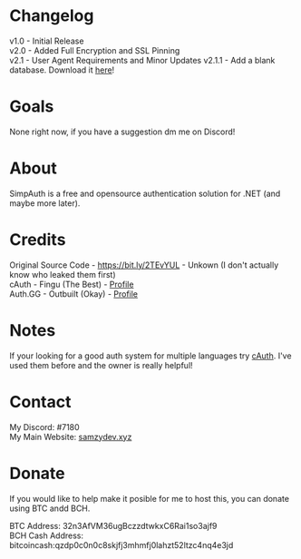# Changelog

v1.0 - Initial Release  
v2.0 - Added Full Encryption and SSL Pinning  
v2.1 - User Agent Requirements and Minor Updates
v2.1.1 - Add a blank database. Download it [here](https://anonfiles.com/j37dg6Cep6/u402869651_simpauth_sql)!
# Goals

None right now, if you have a suggestion dm me on Discord!

# About 
 
SimpAuth is a free and opensource authentication solution for .NET (and maybe more later).

# Credits

Original Source Code - https://bit.ly/2TEvYUL - Unkown (I don't actually know who leaked them first)  
cAuth - Fingu (The Best) - [Profile](https://github.com/Finguimbrine)  
Auth.GG - Outbuilt (Okay) - [Profile](https://github.com/Outbuilt)  

# Notes

If your looking for a good auth system for multiple languages try [cAuth](https://cauth.me). I've used them before and the owner is really helpful!

# Contact

My Discord: </Simp>#7180   
My Main Website: [samzydev.xyz](https://samzydev.xyz)

# Donate

If you would like to help make it posible for me to host this, you can donate using BTC andd BCH.    

BTC Address: 32n3AfVM36ugBczzdtwkxC6Rai1so3ajf9  
BCH Cash Address: bitcoincash:qzdp0c0n0c8skjfj3mhmfj0lahzt52ltzc4nq4e3jd  
